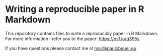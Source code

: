 Writing a reproducible paper in R Markdown
================

This repository contains files to write a reproducibly paper in R
Markdown. For more information I refer you to the paper:
<https://osf.io/q395s>.

If you have questions please contact me at
[mail@paulcbauer.eu](mail@paulcbauer.eu).
